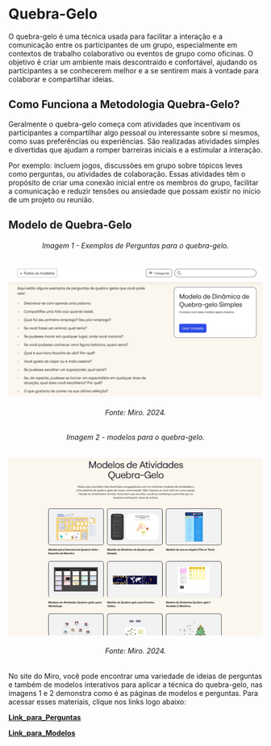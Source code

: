 # Quebra-Gelo

O quebra-gelo é uma técnica usada para facilitar a interação e a comunicação entre os participantes de um grupo, especialmente em contextos de trabalho colaborativo ou eventos de grupo como oficinas. O objetivo é criar um ambiente mais descontraído e confortável, ajudando os participantes a se conhecerem melhor e a se sentirem mais à vontade para colaborar e compartilhar ideias.

## Como Funciona a Metodologia Quebra-Gelo?

Geralmente o quebra-gelo começa com atividades que incentivam os participantes a compartilhar algo pessoal ou interessante sobre si mesmos, como suas preferências ou experiências. São realizadas atividades simples e divertidas que ajudam a romper barreiras iniciais e a estimular a interação. 

Por exemplo: incluem jogos, discussões em grupo sobre tópicos leves como perguntas, ou atividades de colaboração. Essas atividades têm o propósito de criar uma conexão inicial entre os membros do grupo, facilitar a comunicação e reduzir tensões ou ansiedade que possam existir no início de um projeto ou reunião.

## Modelo de Quebra-Gelo

<h6 align="center">Imagem 1 - Exemplos de Perguntas para o quebra-gelo.</h6>


![imgMiroPerg](assets/perguntasQuebraGelo.png)


<h6 align="center">Fonte: Miro. 2024.</a></h6>

  
<h6 align="center">Imagem 2 - modelos para o quebra-gelo.
</h6>


![imgMiroModel](assets/MiroModelosQuebraGelo.png)


<h6 align="center">Fonte: Miro. 2024.</a></h6>



No site do Miro, você pode encontrar uma variedade de ideias de perguntas e também de modelos interativos para aplicar a técnica do quebra-gelo, nas imagens 1 e 2 demonstra como é as páginas de modelos e perguntas. Para acessar esses materiais, clique nos links logo abaixo:

**[Link_para_Perguntas](https://miro.com/pt/modelos/dinamica-quebra-gelo-simples/)**

**[Link_para_Modelos](https://miro.com/pt/modelos/brincadeiras-quebra-gelo/)**
